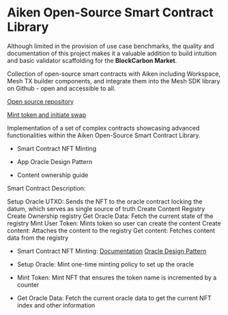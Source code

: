 # Aiken Open-Source Smart Contract Library

Although limited in the provision of use case benchmarks, the quality and documentation of this project makes it a valuable addition to build intuition and basic validator scaffolding for the **BlockCarbon Market**. 

Collection of open-source smart contracts with Aiken including Workspace, Mesh TX builder components, and integrate them into the Mesh SDK library on Github - open and accessible to all.

[Open source repository](https://github.com/MeshJS/mesh/tree/main/packages/mesh-contract)

[Mint token and initiate swap](https://meshjs.dev/smart-contracts/swap#initiateSwap)


Implementation of a set of complex contracts showcasing advanced functionalities within the Aiken Open-Source Smart Contract Library.

* Smart Contract NFT Minting

* App Oracle Design Pattern

* Content ownership guide

Smart Contract Description:



Setup Oracle UTXO: Sends the NFT to the oracle contract locking the datum, which serves as single source of truth
Create Content Registry
Create Ownership registry
Get Oracle Data: Fetch the current state of the registry
Mint User Token: Mints token so user can create the content
Create content: Attaches the content to the registry
Get content: Fetches content data from the registry
* Smart Contract NFT Minting:
[Documentation](https://meshjs.dev/smart-contracts/plutus-nft)
[Oracle Design Pattern](https://github.com/MeshJS/mesh/tree/main/packages/mesh-contract/src/plutus-nft)


* Setup Oracle: Mint one-time minting policy to set up the oracle
* Mint Token: Mint NFT that ensures the token name is incremented by a counter
* Get Oracle Data: Fetch the current oracle data to get the current NFT index and other information
